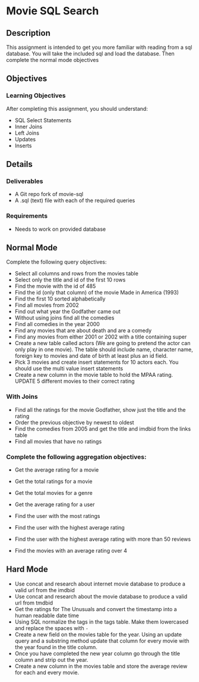 # Movie SQL Search

## Description

This assignment is intended to get you more familiar with reading from a sql
database.  You will take the included sql and load the database.  Then 
complete the normal mode objectives

## Objectives

### Learning Objectives

After completing this assignment, you should understand:

* SQL Select Statements
* Inner Joins
* Left Joins
* Updates
* Inserts

## Details

### Deliverables

* A Git repo fork of movie-sql
* A .sql (text) file with each of the required queries 

### Requirements  

* Needs to work on provided database

## Normal Mode

Complete the following query objectives:

* Select all columns and rows from the movies table
* Select only the title and id of the first 10 rows
* Find the movie with the id of 485
* Find the id (only that column) of the movie Made in America (1993)
* Find the first 10 sorted alphabetically
* Find all movies from 2002
* Find out what year the Godfather came out
* Without using joins find all the comedies
* Find all comedies in the year 2000
* Find any movies that are about death and are a comedy
* Find any movies from either 2001 or 2002 with a title containing super
* Create a new table called actors (We are going to pretend the actor can only play in one movie). The table should include name, character name, foreign key to movies and date of birth at least plus an id field.
* Pick 3 movies and create insert statements for 10 actors each.  You should use the multi value insert statements
* Create a new column in the movie table to hold the MPAA rating.
UPDATE 5 different movies to their correct rating

### With Joins
* Find all the ratings for the movie Godfather, show just the title and the rating
* Order the previous objective by newest to oldest
* Find the comedies from 2005 and get the title and imdbid from the links table
* Find all movies that have no ratings


### Complete the following aggregation objectives:

* Get the average rating for a movie
* Get the total ratings for a movie
* Get the total movies for a genre
* Get the average rating for a user

* Find the user with the most ratings
* Find the user with the highest average rating
* Find the user with the highest average rating with more than 50 reviews
* Find the movies with an average rating over 4

## Hard Mode
* Use concat and research about internet movie database to produce a valid url from the imdbid
* Use concat and research about the movie database to produce a valid url from tmdbid
* Get the ratings for The Unusuals and convert the timestamp into a human readable date time
* Using SQL normalize the tags in the tags table.  Make them lowercased and replace the spaces with `-`
* Create a new field on the movies table for the year.  Using an update query and a substring method update that column for every movie with the year found in the title column.
* Once you have completed the new year column go through the title column and strip out the year.
* Create a new column in the movies table and store the average review for each and every movie. 